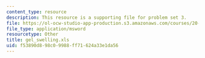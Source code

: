 ```yaml
---
content_type: resource
description: This resource is a supporting file for problem set 3.
file: https://ol-ocw-studio-app-production.s3.amazonaws.com/courses/20-462j-molecular-principles-of-biomaterials-spring-2006/f53890d898c09988ff71624a33e1da56_gel_swelling.xls
file_type: application/msword
resourcetype: Other
title: gel_swelling.xls
uid: f53890d8-98c0-9988-ff71-624a33e1da56
---
```


